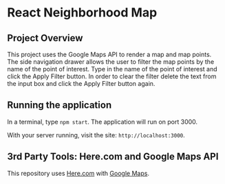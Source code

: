# React Neighborhood Map

## Project Overview

This project uses the Google Maps API to render a map and map points. The side navigation drawer allows the user to filter the map points by the name of the point of interest. Type in the name of the point of interest and click the Apply Filter button. In order to clear the filter delete the text from the input box and click the Apply Filter button again.

## Running the application

In a terminal, type `npm start`. The application will run on port 3000.

With your server running, visit the site: `http://localhost:3000`.


## 3rd Party Tools: Here.com and Google Maps API

This repository uses [Here.com](https://www.here.com/) with [Google Maps](https://developers.google.com/maps/documentation/). 